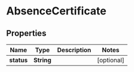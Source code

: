

# AbsenceCertificate


## Properties

| Name | Type | Description | Notes |
|------------ | ------------- | ------------- | -------------|
|**status** | **String** |  |  [optional] |



